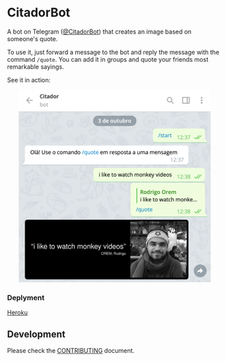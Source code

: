# CitadorBot

A bot on Telegram ([@CitadorBot](https://t.me/citadorbot)) that creates
an image based on someone's quote.

To use it, just forward a message to the bot and reply the message with
the command `/quote`. You can add it in groups and quote your friends
most remarkable sayings.

See it in action:

<p align="center">
    <img alt="screenshot" src="screenshot.png" width="450">
</p>


### Deplyment 
[Heroku](https://dashboard.heroku.com/new?template=https://github.com/Deva09876/Quote)


## Development

Please check the [CONTRIBUTING](CONTRIBUTING.md) document.

